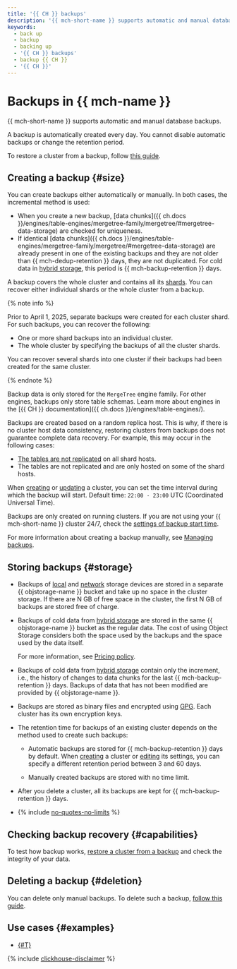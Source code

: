 ```yaml
---
title: '{{ CH }} backups'
description: '{{ mch-short-name }} supports automatic and manual database backups. Backups take up space in the storage allocated to the cluster. Backups are automatically created every day.'
keywords:
  - back up
  - backup
  - backing up
  - '{{ CH }} backups'
  - backup {{ CH }}
  - '{{ CH }}'
---
```


# Backups in {{ mch-name }}

{{ mch-short-name }} supports automatic and manual database backups.

A backup is automatically created every day. You cannot disable automatic backups or change the retention period.

To restore a cluster from a backup, follow [this guide](../operations/cluster-backups.md#restore).

## Creating a backup {#size}

You can create backups either automatically or manually. In both cases, the incremental method is used:

* When you create a new backup, [data chunks]({{ ch.docs }}/engines/table-engines/mergetree-family/mergetree/#mergetree-data-storage) are checked for uniqueness.
* If identical [data chunks]({{ ch.docs }}/engines/table-engines/mergetree-family/mergetree/#mergetree-data-storage) are already present in one of the existing backups and they are not older than {{ mch-dedup-retention }} days, they are not duplicated. For cold data in [hybrid storage](storage.md#hybrid-storage-features), this period is {{ mch-backup-retention }} days.

A backup covers the whole cluster and contains all its [shards](./sharding.md). You can recover either individual shards or the whole cluster from a backup.

{% note info %}

Prior to April 1, 2025, separate backups were created for each cluster shard. For such backups, you can recover the following:

* One or more shard backups into an individual cluster.
* The whole cluster by specifying the backups of all the cluster shards.

You can recover several shards into one cluster if their backups had been created for the same cluster.

{% endnote %}

Backup data is only stored for the `MergeTree` engine family. For other engines, backups only store table schemas. Learn more about engines in the [{{ CH }} documentation]({{ ch.docs }}/engines/table-engines/).

Backups are created based on a random replica host. This is why, if there is no cluster host data consistency, restoring clusters from backups does not guarantee complete data recovery. For example, this may occur in the following cases:

* [The tables are not replicated](replication.md#replicated-tables) on all shard hosts.
* The tables are not replicated and are only hosted on some of the shard hosts.

When [creating](../operations/cluster-create.md) or [updating](../operations/update.md#change-additional-settings) a cluster, you can set the time interval during which the backup will start. Default time: `22:00 - 23:00` UTC (Coordinated Universal Time).

Backups are only created on running clusters. If you are not using your {{ mch-short-name }} cluster 24/7, check the [settings of backup start time](../operations/update.md#change-additional-settings).

For more information about creating a backup manually, see [Managing backups](../operations/cluster-backups.md).

## Storing backups {#storage}

* Backups of [local](storage.md) and [network](storage.md) storage devices are stored in a separate {{ objstorage-name }} bucket and take up no space in the cluster storage. If there are N GB of free space in the cluster, the first N GB of backups are stored free of charge.

* Backups of cold data from [hybrid storage](storage.md#hybrid-storage-features) are stored in the same {{ objstorage-name }} bucket as the regular data. The cost of using Object Storage considers both the space used by the backups and the space used by the data itself.

    For more information, see [Pricing policy](../pricing.md#rules-storage).

* Backups of cold data from [hybrid storage](storage.md#hybrid-storage-features) contain only the increment, i.e., the history of changes to data chunks for the last {{ mch-backup-retention }} days. Backups of data that has not been modified are provided by {{ objstorage-name }}.

* Backups are stored as binary files and encrypted using [GPG](https://en.wikipedia.org/wiki/GNU_Privacy_Guard). Each cluster has its own encryption keys.

* The retention time for backups of an existing cluster depends on the method used to create such backups:

    * Automatic backups are stored for {{ mch-backup-retention }} days by default. When [creating](../operations/cluster-create.md) a cluster or [editing](../operations/update.md#change-additional-settings) its settings, you can specify a different retention period between 3 and 60 days.

    * Manually created backups are stored with no time limit.

* After you delete a cluster, all its backups are kept for {{ mch-backup-retention }} days.

* {% include [no-quotes-no-limits](../../_includes/mdb/backups/no-quotes-no-limits.md) %}

## Checking backup recovery {#capabilities}

To test how backup works, [restore a cluster from a backup](../operations/cluster-backups.md) and check the integrity of your data.

## Deleting a backup {#deletion}

You can delete only manual backups. To delete such a backup, [follow this guide](../operations/cluster-backups.md#delete-backup).

## Use cases {#examples}

* [{#T}](../operations/cluster-backups.md)

{% include [clickhouse-disclaimer](../../_includes/clickhouse-disclaimer.md) %}